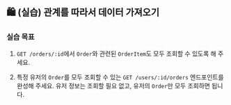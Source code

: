 ## 🛍️ (실습) 관계를 따라서 데이터 가져오기

### 실습 목표

1. `GET /orders/:id`에서 `Order`와 관련된 `OrderItem`도 모두 조회할 수 있도록 해 주세요.

2. 특정 유저의 `Order`를 모두 조회할 수 있는 `GET /users/:id/orders` 엔드포인트를 완성해 주세요. 유저 정보는 조회할 필요 없고, 유저의 `Order`만 모두 조회하면 됩니다.
